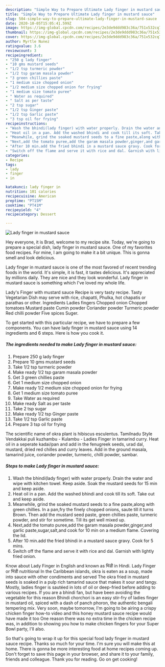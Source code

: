 ```yaml
---
description: "Simple Way to Prepare Ultimate Lady finger in mustard sauce"
title: "Simple Way to Prepare Ultimate Lady finger in mustard sauce"
slug: 504-simple-way-to-prepare-ultimate-lady-finger-in-mustard-sauce
date: 2020-10-05T15:05:41.599Z
image: https://img-global.cpcdn.com/recipes/2e3de9ddd983c36a/751x532cq70/lady-finger-in-mustard-sauce-recipe-main-photo.jpg
thumbnail: https://img-global.cpcdn.com/recipes/2e3de9ddd983c36a/751x532cq70/lady-finger-in-mustard-sauce-recipe-main-photo.jpg
cover: https://img-global.cpcdn.com/recipes/2e3de9ddd983c36a/751x532cq70/lady-finger-in-mustard-sauce-recipe-main-photo.jpg
author: Myrtle Nunez
ratingvalue: 3.6
reviewcount: 3
recipeingredient:
- "250 g lady finger"
- "10 gms mustard seeds"
- "1/2 tsp turmeric powder"
- "1/2 tsp garam masala powder"
- "3 green chillies paste"
- "1 medium size chopped onion"
- "1/2 medium size chopped onion for frying"
- "1 medium size tomato puree"
- " Water as required"
- " Salt as per taste"
- "2 tsp sugar"
- "1/2 tsp Ginger paste"
- "1/2 tsp Garlic paste"
- "3 tsp oil for frying"
recipeinstructions:
- "Wash the bhindi(lady finger) with water properly. Drain the water and wipe with kitchen towel. Keep aside. Soak the mustard seeds for 15 min and keep aside."
- "Heat oil in a pan. Add the washed bhindi and cook till its soft. Take out and keep aside."
- "Meanwhile, grind the soaked mustard seeds to a fine paste,along with green chillies. In a pan,fry the finely chopped onions, saute till it turns Brown. Then add the mustard seed paste, green chillies paste, turmeric powder, and stir for sometime. Till its get well mixed up."
- "Next,add the tomato puree,add the garam masala powder,ginger,and garlic paste,sugar,salt,and cook for 10 min on a medium flame. Covering the lid."
- "After 10 min.add the fried bhindi in a mustard sauce gravy. Cook for 5 mins."
- "Switch off the flame and serve it with rice and dal. Garnish with lightly fried onion."
categories:
- Recipe
tags:
- lady
- finger
- in

katakunci: lady finger in 
nutrition: 101 calories
recipecuisine: American
preptime: "PT15M"
cooktime: "PT41M"
recipeyield: "4"
recipecategory: Dessert

---
```



![Lady finger in mustard sauce](https://img-global.cpcdn.com/recipes/2e3de9ddd983c36a/751x532cq70/lady-finger-in-mustard-sauce-recipe-main-photo.jpg)

Hey everyone, it is Brad, welcome to my recipe site. Today, we're going to prepare a special dish, lady finger in mustard sauce. One of my favorites food recipes. For mine, I am going to make it a bit unique. This is gonna smell and look delicious.

Lady finger in mustard sauce is one of the most favored of recent trending foods in the world. It's simple, it is fast, it tastes delicious. It's appreciated by millions daily. They are nice and they look wonderful. Lady finger in mustard sauce is something which I've loved my whole life.

Lady&#39;s Finger with mustard sauce Recipe is very tasty recipe. Tasty Vegetarian Dish may serve with rice, chapatti, Phulka, hot chapatis or parathas or other. Ingredients Ladies fingers Chopped onion Chopped tomatoes Mustard paste Cumin powder Coriander powder Turmeric powder Red chilli powder Five spices Suger.


To get started with this particular recipe, we have to prepare a few components. You can have lady finger in mustard sauce using 14 ingredients and 6 steps. Here is how you cook it.

<!--inarticleads1-->

##### The ingredients needed to make Lady finger in mustard sauce:

1. Prepare 250 g lady finger
1. Prepare 10 gms mustard seeds
1. Take 1/2 tsp turmeric powder
1. Make ready 1/2 tsp garam masala powder
1. Get 3 green chillies paste
1. Get 1 medium size chopped onion
1. Make ready 1/2 medium size chopped onion for frying
1. Get 1 medium size tomato puree
1. Take  Water as required
1. Make ready  Salt as per taste
1. Take 2 tsp sugar
1. Make ready 1/2 tsp Ginger paste
1. Take 1/2 tsp Garlic paste
1. Prepare 3 tsp oil for frying


The scientific name of okra plant is hibiscus esculentus. Tamilnadu Style Vendakkai puli kuzhambu - Kulambu - Ladies Finger in tamarind curry. Heat oil in a seperate kadai/pan and add in the fenugreek seeds, urad dal, mustard, dried red chilles and curry leaves. Add in the ground masala, tamarind juice, coriander powder, turmeric, chilli powder, sambar. 

<!--inarticleads2-->

##### Steps to make Lady finger in mustard sauce:

1. Wash the bhindi(lady finger) with water properly. Drain the water and wipe with kitchen towel. Keep aside. Soak the mustard seeds for 15 min and keep aside.
1. Heat oil in a pan. Add the washed bhindi and cook till its soft. Take out and keep aside.
1. Meanwhile, grind the soaked mustard seeds to a fine paste,along with green chillies. In a pan,fry the finely chopped onions, saute till it turns Brown. Then add the mustard seed paste, green chillies paste, turmeric powder, and stir for sometime. Till its get well mixed up.
1. Next,add the tomato puree,add the garam masala powder,ginger,and garlic paste,sugar,salt,and cook for 10 min on a medium flame. Covering the lid.
1. After 10 min.add the fried bhindi in a mustard sauce gravy. Cook for 5 mins.
1. Switch off the flame and serve it with rice and dal. Garnish with lightly fried onion.


Know about Lady Finger in English and known as भिंडी in Hindi. Lady Finger or भिंडी nutritional In the Caribbean islands, okra is eaten as a soup, made into sauce with other condiments and served The okra fried in mustard seeds is soaked in a pulp rich tamarind sauce that makes it sour and tangy. Mostly, ladies finger is sautéed in lots of oil or deep-fried before adding to various recipes. If you are a bhindi fan, but have been avoiding the vegetable for this reason Bhindi chorchori is an easy stir-fry of ladies finger in mustard oil, spiced with a dash of panch phoron, the authentic bengali tempering mix. Very soon, maybe tomorrow, I&#39;m going to be airing a crispy chicken finger how-to video and this honey mustard sauce recipe would have made it too One reason there was no extra time in the chicken recipe was, in addition to showing you how to make chicken fingers for your Super Bowl party, I&#39;ll also. 

So that's going to wrap it up for this special food lady finger in mustard sauce recipe. Thanks so much for your time. I'm sure you will make this at home. There is gonna be more interesting food at home recipes coming up. Don't forget to save this page in your browser, and share it to your family, friends and colleague. Thank you for reading. Go on get cooking!
